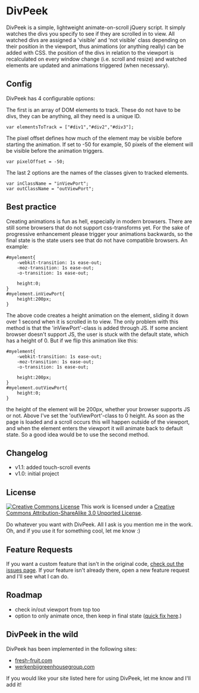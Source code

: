 DivPeek
=======

DivPeek is a simple, lightweight animate-on-scroll jQuery script. It simply watches the divs you specify to see if they are scrolled in to view.
All watched divs are assigned a 'visible' and 'not visible' class depending on their position in the viewport, thus animations (or anything really) can be added with CSS.
the position of the divs in relation to the viewport is recalculated on every window change (i.e. scroll and resize) and watched elements are updated and animations triggered (when necessary).

Config
-------

DivPeek has 4 configurable options:

The first is an array of DOM elements to track. These do not have to be divs, they can be anything, all they need is a unique ID.

	var elementsToTrack = ["#div1","#div2","#div3"];

The pixel offset defines how much of the element may be visible before starting the animation. If set to -50 for example, 50 pixels of the element will be visible before the animation triggers.

	var pixelOffset = -50;

The last 2 options are the names of the classes given to tracked elements.

	var inClassName = "inViewPort";
	var outClassName = "outViewPort";


Best practice
-------------

Creating animations is fun as hell, especially in modern browsers. There are still some browsers that do not support css-transforms yet. For the sake of progressive enhancement please
trigger your animations backwards, so the final state is the state users see that do not have compatible browsers. An example:

	#myelement{
		-webkit-transition: 1s ease-out;
		-moz-transition: 1s ease-out;
		-o-transition: 1s ease-out;

		height:0;
	}
	#myelement.inViewPort{
		height:200px;
	}

The above code creates a height animation on the element, sliding it down over 1 second when it is scrolled in to view. The only problem with this method is that the 'inViewPort'-class is added through JS.
If some ancient browser doesn't support JS, the user is stuck with the default state, which has a height of 0. But if we flip this animation like this:

	#myelement{
		-webkit-transition: 1s ease-out;
		-moz-transition: 1s ease-out;
		-o-transition: 1s ease-out;

		height:200px;
	}
	#myelement.outViewPort{
		height:0;
	}

the height of the element will be 200px, whether your browser supports JS or not. Above I've set the 'outViewPort'-class to 0 height. As soon as the page is loaded and a scroll occurs this will happen outside of the
viewport, and when the element enters the viewport it will animate back to default state. So a good idea would be to use the second method.

Changelog
---------
- v1.1: added touch-scroll events
- v1.0: initial project

License
-------
<a rel="license" href="http://creativecommons.org/licenses/by-sa/3.0/deed.en_US"><img alt="Creative Commons License" style="border-width:0" src="http://i.creativecommons.org/l/by-sa/3.0/88x31.png" /></a>
This work is licensed under a <a rel="license" href="http://creativecommons.org/licenses/by-sa/3.0/deed.en_US">Creative Commons Attribution-ShareAlike 3.0 Unported License</a>.

Do whatever you want with DivPeek. All I ask is you mention me in the work. Oh, and if you use it for something cool, let me know :)

Feature Requests
----------------
If you want a custom feature that isn't in the original code, [check out the issues page](https://github.com/davidhalford/DivPeek/issues?page=1&state=closed). If your feature isn't already there, open a new feature request and I'll see what I can do.

Roadmap
-------
- check in/out viewport from top too
- option to only animate once, then keep in final state ([quick fix here](https://github.com/davidhalford/DivPeek/issues/3).)

DivPeek in the wild
-------------------
DivPeek has been implemented in the following sites:
- [fresh-fruit.com](http://www.fresh-fruit.com/)
- [werkenbijgreenhousegroup.com](https://www.werkenbijgreenhousegroup.com/)

If you would like your site listed here for using DivPeek, let me know and I'll add it!




